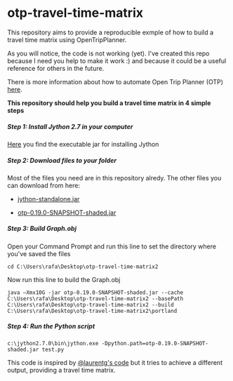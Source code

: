 # otp-travel-time-matrix
This repository aims to provide a reproducible exmple of how to build a travel time matrix using OpenTripPlanner.

As you will notice, the code is not working (yet). I've created this repo because I need you help to make it work :) and because it could be a useful reference for others in the future.



There is more information about how to automate Open Trip Planner (OTP) [here](http://docs.opentripplanner.org/en/latest/Scripting/).

**This repository should help you build a travel time matrix in 4 simple steps**


##### Step 1: Install Jython 2.7 in your computer
[Here](http://www.jython.org/downloads.html) you find the executable jar for installing Jython

##### Step 2: Download files to your folder

Most of the files you need are in this repository alredy. The other files you can download from here:

* [jython-standalone.jar](http://search.maven.org/remotecontent?filepath=org/python/jython-standalone/2.7.0/jython-standalone-2.7.0.jar)

* [otp-0.19.0-SNAPSHOT-shaded.jar](http://dev.opentripplanner.org/jars/otp-0.19.0-SNAPSHOT-shaded.jar)



##### Step 3: Build Graph.obj
Open your Command Prompt and run this line to set the directory where you've saved the files

`cd C:\Users\rafa\Desktop\otp-travel-time-matrix2`

Now run this line to build the Graph.obj

`java –Xmx10G -jar otp-0.19.0-SNAPSHOT-shaded.jar --cache C:\Users\rafa\Desktop\otp-travel-time-matrix2 --basePath C:\Users\rafa\Desktop\otp-travel-time-matrix2 --build C:\Users\rafa\Desktop\otp-travel-time-matrix2\portland`


##### Step 4: Run the Python script

`c:\jython2.7.0\bin\jython.exe -Dpython.path=otp-0.19.0-SNAPSHOT-shaded.jar test.py`


This code is inspired by [@laurentg's code](https://github.com/opentripplanner/OpenTripPlanner/blob/master/src/test/resources/scripts/test.py) but it tries to achieve a different output, providing a travel time matrix.



